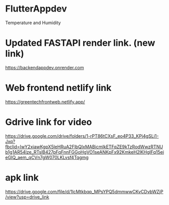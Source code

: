 # FlutterAppdev
Temperature and Humidity

# Updated FASTAPI render link. (new link)
https://backendappdev.onrender.com

# Web frontend netlify link
https://greentechfrontweb.netlify.app/

# Gdrive link for video
https://drive.google.com/drive/folders/1-rPT86tCXsF_eo4P33_KPj4gSLi1-Jxq?fbclid=IwY2xjawKgpX5leHRuA2FlbQIxMABicmlkETFqZE9kTzRodWwzRTNUb1g1AR54lze_RTslB427pFqFnnFGGoHgVO1seANKpFx92KmkeH2lKHgIFq15eieGIQ_aem_qCVn7gW070LKLvsf4Tqgmg

# apk link
https://drive.google.com/file/d/1lcMtkbqp_MPsYPQ5dmmwwCKvCDvbWZjP/view?usp=drive_link
